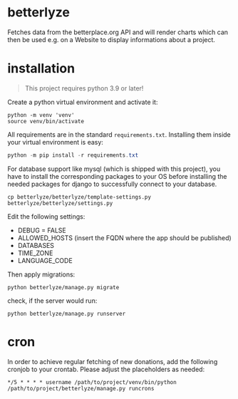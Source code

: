# betterlyze
Fetches data from the betterplace.org API and will render charts which can then be used e.g. on a Website to display informations about a project.

# installation

> This project requires python 3.9 or later!

Create a python virtual environment and activate it:
```
python -m venv 'venv'
source venv/bin/activate 
```
All requirements are in the standard `requirements.txt`. Installing them inside your virtual environment is easy: 

```powershell
python -m pip install -r requirements.txt
```

For database support like mysql (which is shipped with this project), you have to install the corresponding packages to your OS before installing the needed packages for django to successfully connect to your database.

``` 
cp betterlyze/betterlyze/template-settings.py betterlyze/betterlyze/settings.py
```

Edit the following settings:
- DEBUG = FALSE
- ALLOWED_HOSTS (insert the FQDN where the app should be published)
- DATABASES
- TIME_ZONE
- LANGUAGE_CODE

Then apply migrations:
```
python betterlyze/manage.py migrate
```

check, if the server would run:
```
python betterlyze/manage.py runserver
```
# cron

In order to achieve regular fetching of new donations, add the following cronjob to your crontab. Please adjust the placeholders as needed:

```cron
*/5 * * * * username /path/to/project/venv/bin/python /path/to/project/betterlyze/manage.py runcrons 
```

